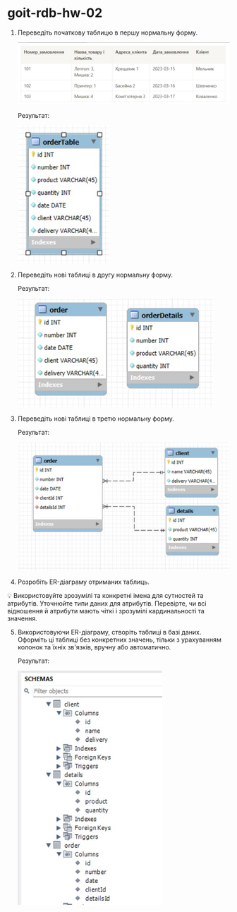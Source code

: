 # goit-rdb-hw-02

1. Переведіть початкову таблицю в першу нормальну форму.

   ![alt text](img/p0.jpg)

   Результат:

   ![alt text](img/p1.jpg)

2. Переведіть нові таблиці в другу нормальну форму.

   Результат:

   ![alt text](img/p2.jpg)

3. Переведіть нові таблиці в третю нормальну форму.

   Результат:

   ![alt text](img/p3.jpg)

4. Розробіть ER-діаграму отриманих таблиць.

💡 Використовуйте зрозумілі та конкретні імена для сутностей та атрибутів. Уточнюйте типи даних для атрибутів. Перевірте, чи всі відношення й атрибути мають чіткі і зрозумілі кардинальності та значення.

5. Використовуючи ER-діаграму, створіть таблиці в базі даних. Оформіть ці таблиці без конкретних значень, тільки з урахуванням колонок та їхніх зв'язків, вручну або автоматично.

   Результат:

   ![alt text](img/p4.jpg)
